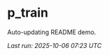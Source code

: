 # p_train

Auto-updating README demo.

<!--START_SECTION:status-->
_Last run: 2025-10-06 07:23 UTC_
<!--END_SECTION:status-->



























































































































































































































































































































































































































































































































































































































































































































































































































































































































































































































